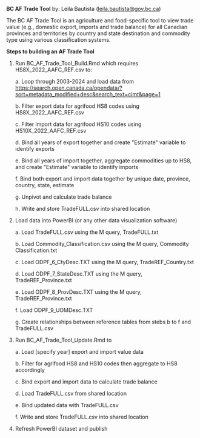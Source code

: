 **BC AF Trade Tool**
by: Leila Bautista (leila.bautista@gov.bc.ca)

The BC AF Trade Tool is an agriculture and food-specific tool to view trade value (e.g., domestic export, imports and trade balance) for all Canadian provinces and territories by country and state destination and commodity type using various classification systems.

**Steps to building an AF Trade Tool**
1. Run BC_AF_Trade_Tool_Build.Rmd which requires HS8X_2022_AAFC_REF.csv to:

   a. Loop through 2003-2024 and load data from https://search.open.canada.ca/opendata/?sort=metadata_modified+desc&search_text=cimt&page=1

   b. Filter export data for agrifood HS8 codes using HS8X_2022_AAFC_REF.csv

   c. Filter import data for agrifood HS10 codes using HS10X_2022_AAFC_REF.csv

   d. Bind all years of export together and create "Estimate" variable to identify exports

   e. Bind all years of import together, aggregate commodities up to HS8,  and create "Estimate" variable to identify imports

   f. Bind both export and import data together by unique date, province, country, state, estimate

   g. Unpivot and calculate trade balance

   h. Write and store TradeFULL.csv into shared location
   
3. Load data into PowerBI (or any other data visualization software)
   
   a. Load TradeFULL.csv using the M query, TradeFULL.txt

   b. Load Commodity_Classification.csv using the M query, Commodity Classification.txt

   c. Load ODPF_6_CtyDesc.TXT using the M query, TradeREF_Country.txt

   d. Load ODPF_7_StateDesc.TXT using the M query, TradeREF_Province.txt

   e. Load ODPF_8_ProvDesc.TXT using the M query, TradeREF_Province.txt

   f. Load ODPF_9_UOMDesc.TXT

   g. Create relationships between reference tables from stebs b to f and TradeFULL.csv

4. Run BC_AF_Trade_Tool_Update.Rmd to

   a. Load [specify year] export and import value data

   b. Filter for agrifood HS8 and HS10 codes then aggregate to HS8 accordingly

   c. Bind export and import data to calculate trade balance

   d. Load TradeFULL.csv from shared location

   e. Bind updated data with TradeFULL.csv

   f. Write and store TradeFULL.csv into shared location

5. Refresh PowerBI dataset and publish
